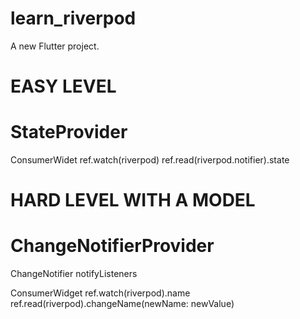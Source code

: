 # learn_riverpod

A new Flutter project.


# EASY LEVEL
# StateProvider

ConsumerWidet
ref.watch(riverpod)
ref.read(riverpod.notifier).state


# HARD LEVEL WITH A MODEL
# ChangeNotifierProvider

ChangeNotifier
notifyListeners

ConsumerWidget
ref.watch(riverpod).name
ref.read(riverpod).changeName(newName: newValue)
